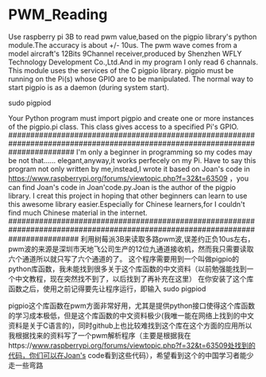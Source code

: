 # PWM_Reading
Use raspberry pi 3B to read pwm value,based on the pigpio library's python module.The accuracy is about +/- 10us.
The pwm wave comes from a model aircraft's 12Bits 9Channel receiver,produced by Shenzhen WFLY Technology Development Co.,Ltd.And in my program I only  read 6 channals.
This module uses the services of the C pigpio library. pigpio must be running on the Pi(s) whose GPIO are to be manipulated. 
The normal way to start pigpio is as a daemon (during system start). 

sudo pigpiod 

Your Python program must import pigpio and create one or more instances of the pigpio.pi class. This class gives access to a specified Pi's GPIO. 
###############################################################################################################################
I'm only a beginner  in programming so my codes may be not that...... elegant,anyway,it works perfecely on my Pi.
Have to say this program not only written by me,instead,I wrote it based on Joan's code  in https://www.raspberrypi.org/forums/viewtopic.php?f=32&t=63509
，you can find Joan's code in Joan'code.py.Joan is the author of the pigpio library.
I creat this project in hoping that other beginners can learn to use this awesome library easier.Especially for Chinese learners,for I couldn't find much Chinese material in the internet. 
################################################################################################################################
利用树莓派3B来读取多路pwm波,误差约正负10us左右，pwm波的来源是深圳市天地飞公司生产的12位九通道接收机，然而我只需要读取六个通道所以就只写了六个通道的了。
这个程序需要用到一个叫做pigpio的python库函数，我未能找到很多关于这个库函数的中文资料（以前勉强能找到一个中文教程，现在突然找不到了，以后找到了再补充在这里）
在你安装了这个库函数之后，使用之前记得要先让程序运行，即输入
sudo pigpiod


pigpio这个库函数在pwm方面非常好用，尤其是提供python接口使得这个库函数的学习成本极低，但是这个库函数的中文资料极少(我唯一能在网络上找到的中文资料是关于C语言的)，同时github上也比较难找到这个库在这个方面的应用所以我根据找来的资料写了一个pwm解析程序（主要是根据我在https://www.raspberrypi.org/forums/viewtopic.php?f=32&t=63509处找到的代码，你们可以在Joan's code看到这些代码），希望看到这个的中国学习者能少走一些弯路
